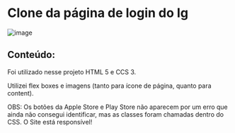 # Clone da página de login do Ig

![image](https://user-images.githubusercontent.com/104567837/176462525-40496006-52a8-4e5a-818b-0119b211690c.png)


## Conteúdo:

Foi utilizado nesse projeto HTML 5 e CCS 3. 

Utilizei flex boxes e imagens (tanto para ícone de página, quanto para content).

OBS: Os botões da Apple Store e Play Store não aparecem por um erro que ainda não consegui identificar, mas as classes foram chamadas dentro do CSS. O Site está responsível!
